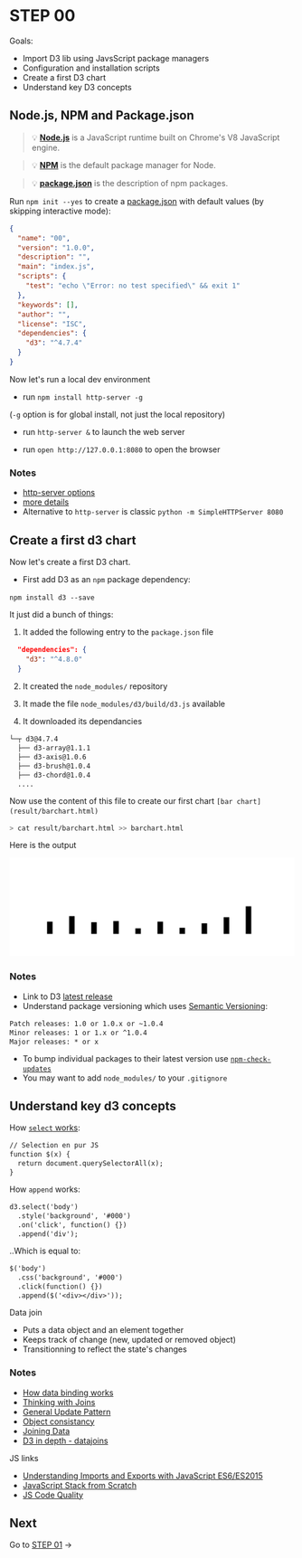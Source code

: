 # STEP 00

Goals:

* Import D3 lib using JavsScript package managers
* Configuration and installation scripts
* Create a first D3 chart
* Understand key D3 concepts

## Node.js, NPM and Package.json

>💡 **[Node.js](https://nodejs.org/en/)** is a JavaScript runtime built on Chrome's V8 JavaScript engine.

>💡 **[NPM](https://www.npmjs.com/)** is the default package manager for Node.

>💡 **[package.json](https://docs.npmjs.com/getting-started/using-a-package.json)** is the description of npm packages.

Run `npm init --yes` to create a [package.json](result/package.json) with default values (by skipping interactive mode):

```json
{
  "name": "00",
  "version": "1.0.0",
  "description": "",
  "main": "index.js",
  "scripts": {
    "test": "echo \"Error: no test specified\" && exit 1"
  },
  "keywords": [],
  "author": "",
  "license": "ISC",
  "dependencies": {
    "d3": "^4.7.4"
  }
}
```

Now let's run a local dev environment

- run `npm install http-server -g`

(`-g` option is for global install, not just the local repository)

- run `http-server &` to launch the web server

- run `open http://127.0.0.1:8080` to open the browser

### Notes

* [http-server options](https://www.npmjs.com/package/http-server)
* [more details](https://github.com/d3/d3/wiki#local-development)
* Alternative to `http-server` is classic `python -m SimpleHTTPServer 8080`

## Create a first d3 chart

Now let's create a first D3 chart.

- First add D3 as an `npm` package dependency:

`npm install d3 --save`

It just did a bunch of things:

1. It added the following entry to the `package.json` file

```json
  "dependencies": {
    "d3": "^4.8.0"
  }
```

2. It created the `node_modules/` repository

3. It made the file `node_modules/d3/build/d3.js` available

4. It downloaded its dependancies

```
└─┬ d3@4.7.4 
  ├── d3-array@1.1.1 
  ├── d3-axis@1.0.6 
  ├── d3-brush@1.0.4 
  ├── d3-chord@1.0.4 
  ....
```

Now use the content of this file to create our first chart `[bar chart](result/barchart.html)`

```sh
> cat result/barchart.html >> barchart.html
```

Here is the output

![img](img/barchart.png)

### Notes

* Link to D3 [latest release](https://github.com/d3/d3/releases/tag/v4.8.0)
* Understand package versioning which uses [Semantic Versioning](https://docs.npmjs.com/getting-started/semantic-versioning):

```
Patch releases: 1.0 or 1.0.x or ~1.0.4
Minor releases: 1 or 1.x or ^1.0.4
Major releases: * or x
```

* To bump individual packages to their latest version use [`npm-check-updates`](https://github.com/tjunnone/npm-check-updates)
* You may want to add `node_modules/` to your `.gitignore`

## Understand key d3 concepts

How [`select` works](https://bost.ocks.org/mike/selection/):

```
// Selection en pur JS
function $(x) {
  return document.querySelectorAll(x);
}
```

How `append` works:

```
d3.select('body')
  .style('background', '#000')
  .on('click', function() {})
  .append('div');
```

..Which is equal to:

```
$('body')
  .css('background', '#000')
  .click(function() {})
  .append($('<div></div>'));
```

Data join

* Puts a data object and an element together
* Keeps track of change (new, updated or removed object)
* Transitionning to reflect the state's changes

### Notes

* [How data binding works](http://kristw.github.io/d3-data-binding/)
* [Thinking with Joins](https://bost.ocks.org/mike/join/)
* [General Update Pattern](https://bl.ocks.org/mbostock/3808218)
* [Object consistancy](https://bost.ocks.org/mike/constancy/)
* [Joining Data](https://github.com/d3/d3-selection#joining-data)
* [D3 in depth - datajoins](http://d3indepth.com/datajoins/)

JS links

* [Understanding Imports and Exports with JavaScript ES6/ES2015](https://www.kaplankomputing.com/blog/tutorials/javascript/understanding-imports-exports-es6/)
* [JavaScript Stack from Scratch](https://github.com/verekia/js-stack-from-scratch)
* [JS Code Quality](https://khan4019.github.io/JSCodeQuality/#/)

## Next

Go to [STEP 01](../01/) →
